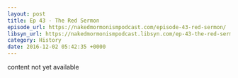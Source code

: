 ```yaml
---
layout: post
title: Ep 43 - The Red Sermon
episode_url: https://nakedmormonismpodcast.com/episode-43-red-sermon/
libsyn_url: https://nakedmormonismpodcast.libsyn.com/ep-43-the-red-sermon
category: History
date: 2016-12-02 05:42:35 +0000
---
```


content not yet available
